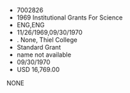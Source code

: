 * 7002826
* 1969 Institutional Grants For Science
* ENG,ENG
* 11/26/1969,09/30/1970
*  . None, Thiel College
* Standard Grant
*   name not available
* 09/30/1970
* USD 16,769.00

NONE